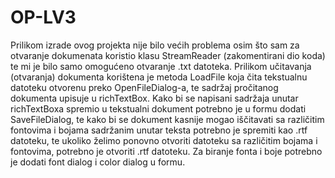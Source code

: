 <h1> OP-LV3</h1>

Prilikom izrade ovog projekta nije bilo većih problema osim što sam za otvaranje dokumenata koristio
klasu StreamReader (zakomentirani dio koda) te mi je bilo samo omogućeno otvaranje .txt datoteka. Prilikom učitavanja (otvaranja) dokumenta
korištena je metoda LoadFile koja čita tekstualnu datoteku otvorenu preko OpenFileDialog-a,  te sadržaj pročitanog dokumenta upisuje u 
richTextBox. Kako bi se napisani sadržaja unutar richTextBoxa spremio u tekstualni dokument potrebno je u formu dodati SaveFileDialog, 
te kako bi se dokument kasnije mogao iščitavati sa različitim fontovima i bojama sadržanim unutar teksta potrebno je spremiti kao
.rtf datoteku, te ukoliko želimo ponovno otvoriti datoteku sa različitim bojama i fontovima, potrebno je otvoriti .rtf datoteku.
Za biranje fonta i boje potrebno je dodati font dialog i color dialog u formu.
